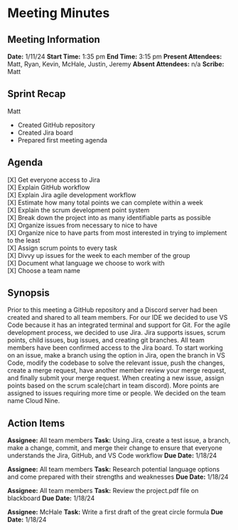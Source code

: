 # Meeting Minutes

## Meeting Information

**Date:** 1/11/24
**Start Time:** 1:35 pm
**End Time:** 3:15 pm
**Present Attendees:** Matt, Ryan, Kevin, McHale, Justin, Jeremy
**Absent Attendees:** n/a
**Scribe:** Matt

## Sprint Recap

Matt

- Created GitHub repository
- Created Jira board
- Prepared first meeting agenda

## Agenda

[X] Get everyone access to Jira  
[X] Explain GitHub workflow  
[X] Explain Jira agile development workflow  
[X] Estimate how many total points we can complete within a week  
[X] Explain the scrum development point system  
[X] Break down the project into as many identifiable parts as possible  
[X] Organize issues from necessary to nice to have  
[X] Organize nice to have parts from most interested in trying to implement to the least  
[X] Assign scrum points to every task  
[X] Divvy up issues for the week to each member of the group  
[X] Document what language we choose to work with  
[X] Choose a team name  

## Synopsis

Prior to this meeting a GitHub repository and a Discord server had been created and shared to all team members.
For our IDE we decided to use VS Code because it has an integrated terminal and support for Git. For the agile development process, we decided to use Jira. Jira supports issues, scrum points, child issues, bug issues, and creating git branches. All team members have been confirmed access to the Jira board. To start working on an issue, make a branch using the option in Jira, open the branch in VS Code, modify the codebase to solve the relevant issue, push the changes, create a merge request, have another member review your merge request, and finally submit your merge request. When creating a new issue, assign points based on the scrum scale(chart in team discord). More points are assigned to issues requiring more time or people.
We decided on the team name Cloud Nine.

## Action Items

**Assignee:** All team members
**Task:** Using Jira, create a test issue, a branch, make a change, commit, and merge their change to ensure that everyone understands the Jira, GitHub, and VS Code workflow
**Due Date:** 1/18/24

**Assignee:** All team members
**Task:** Research potential language options and come prepared with their strengths and weaknesses
**Due Date:** 1/18/24

**Assignee:** All team members
**Task:** Review the project.pdf file on blackboard
**Due Date:** 1/18/24

**Assignee:** McHale
**Task:** Write a first draft of the great circle formula
**Due Date:** 1/18/24
